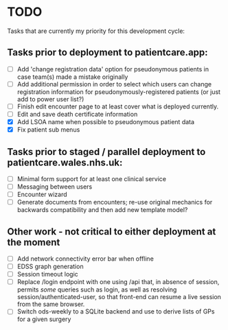 # TODO

Tasks that are currently my priority for this development cycle:

## Tasks prior to deployment to patientcare.app:

* [ ] Add 'change registration data' option for pseudonymous patients in case team(s) made a mistake originally
* [ ] Add additional permission in order to select which users can change registration information for pseudonymously-registered patients (or just add to power user list?)
* [ ] Finish edit encounter page to at least cover what is deployed currently.
* [ ] Edit and save death certificate information
* [x] Add LSOA name when possible to pseudonymous patient data
* [x] Fix patient sub menus

## Tasks prior to staged / parallel deployment to patientcare.wales.nhs.uk:

* [ ] Minimal form support for at least one clinical service 
* [ ] Messaging between users
* [ ] Encounter wizard
* [ ] Generate documents from encounters; re-use original mechanics for backwards compatibility and then add new template model?

## Other work - not critical to either deployment at the moment

* [ ] Add network connectivity error bar when offline
* [ ] EDSS graph generation
* [ ] Session timeout logic
* [ ] Replace /login endpoint with one using /api that, in absence of session, permits *some* queries such as login, as well as resolving session/authenticated-user, 
so that front-end can resume a live session from the same browser.
* [ ] Switch ods-weekly to a SQLite backend and use to derive lists of GPs for a given surgery